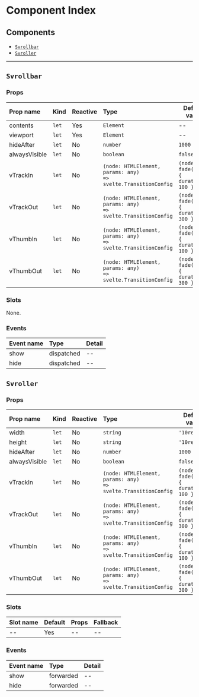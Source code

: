 # Component Index

## Components

- [`Svrollbar`](#svrollbar)
- [`Svroller`](#svroller)

---

## `Svrollbar`

### Props

| Prop name     | Kind             | Reactive | Type                                                                     | Default value                                        | Description |
| :------------ | :--------------- | :------- | :----------------------------------------------------------------------- | ---------------------------------------------------- | ----------- |
| contents      | <code>let</code> | Yes      | <code>Element</code>                                                     | --                                                   | --          |
| viewport      | <code>let</code> | Yes      | <code>Element</code>                                                     | --                                                   | --          |
| hideAfter     | <code>let</code> | No       | <code>number</code>                                                      | <code>1000</code>                                    | --          |
| alwaysVisible | <code>let</code> | No       | <code>boolean</code>                                                     | <code>false</code>                                   | --          |
| vTrackIn      | <code>let</code> | No       | <code>(node: HTMLElement, params: any) => svelte.TransitionConfig</code> | <code>(node) => fade(node, { duration: 100 })</code> | --          |
| vTrackOut     | <code>let</code> | No       | <code>(node: HTMLElement, params: any) => svelte.TransitionConfig</code> | <code>(node) => fade(node, { duration: 300 })</code> | --          |
| vThumbIn      | <code>let</code> | No       | <code>(node: HTMLElement, params: any) => svelte.TransitionConfig</code> | <code>(node) => fade(node, { duration: 100 })</code> | --          |
| vThumbOut     | <code>let</code> | No       | <code>(node: HTMLElement, params: any) => svelte.TransitionConfig</code> | <code>(node) => fade(node, { duration: 300 })</code> | --          |

### Slots

None.

### Events

| Event name | Type       | Detail |
| :--------- | :--------- | :----- |
| show       | dispatched | --     |
| hide       | dispatched | --     |

## `Svroller`

### Props

| Prop name     | Kind             | Reactive | Type                                                                     | Default value                                        | Description |
| :------------ | :--------------- | :------- | :----------------------------------------------------------------------- | ---------------------------------------------------- | ----------- |
| width         | <code>let</code> | No       | <code>string</code>                                                      | <code>'10rem'</code>                                 | --          |
| height        | <code>let</code> | No       | <code>string</code>                                                      | <code>'10rem'</code>                                 | --          |
| hideAfter     | <code>let</code> | No       | <code>number</code>                                                      | <code>1000</code>                                    | --          |
| alwaysVisible | <code>let</code> | No       | <code>boolean</code>                                                     | <code>false</code>                                   | --          |
| vTrackIn      | <code>let</code> | No       | <code>(node: HTMLElement, params: any) => svelte.TransitionConfig</code> | <code>(node) => fade(node, { duration: 100 })</code> | --          |
| vTrackOut     | <code>let</code> | No       | <code>(node: HTMLElement, params: any) => svelte.TransitionConfig</code> | <code>(node) => fade(node, { duration: 300 })</code> | --          |
| vThumbIn      | <code>let</code> | No       | <code>(node: HTMLElement, params: any) => svelte.TransitionConfig</code> | <code>(node) => fade(node, { duration: 100 })</code> | --          |
| vThumbOut     | <code>let</code> | No       | <code>(node: HTMLElement, params: any) => svelte.TransitionConfig</code> | <code>(node) => fade(node, { duration: 300 })</code> | --          |

### Slots

| Slot name | Default | Props | Fallback |
| :-------- | :------ | :---- | :------- |
| --        | Yes     | --    | --       |

### Events

| Event name | Type      | Detail |
| :--------- | :-------- | :----- |
| show       | forwarded | --     |
| hide       | forwarded | --     |
